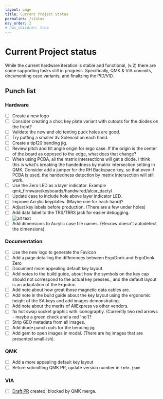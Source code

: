 ```yaml
---
layout: page
title: Current Project Status
permalink: /status
nav_order: 2
# has_children: true
---
```


# Current Project status

While the current hardware iteration is stable and functional, (v.2) there are some supporting tasks still in progress. Specifically, QMK & VIA commits, documenting case variants, and finalizing the PID/VID.

## Punch list

### Hardware
* [ ] Create a new logo 
* [ ] Consider creating a choc key plate variant with cutouts for the diodes on the front?
* [ ] Validate the new and old tenting puck holes are good.
* [ ] Try putting a smaller 3v Solenoid on each hand.
* [ ] Create a tip120 bending jig.
* [ ] Review pitch and tilt angle origin for ergo case. If the origin is the center of the board as opposed to the edge, what does that change?
* [ ] When using PCBA, all the matrix intersections will get a diode. I think this is what's breaking the handedness by matrix intersection setting in QMK. Consider add a jumper for the RH Backspace key, so that even if PCBA is used, the handedness detection by matrix intersection will still work.
* [ ] Use the Zero LED as a layer indicator. Example qmk_firmware/keyboards/handwired/alcor_dactyl
* [ ] Update case to include hole above layer indicator LED. 
* [ ] Improve Acrylic keyplates. (Maybe one for each hand)?
* [ ] Adjust key labels before production. (There are a few under holes)
* [ ] Add data label to the TRS/TRRS jack for easier debugging. <br>![alt text](/images/build_guide/labeled_data_jack.png)
* [ ] Add dimensions to Acrylic case file names. (Elecrow doesn't autodetect the dimensions).

### Documentation
* [ ] Use the new logo to generate the Favicon
* [ ] Add a page detailing the differences between ErgoDonk and ErgoDonk Zero
* [ ] Document more appealing default key layout.
* [ ] Add notes to the build guide, about how the symbols on the key cap should not correspond to the actual key presses., and the default layout is an adaptation of the Ergodox.
* [ ] Add note about how great those magnetic data cables are.
* [ ] Add note in the build guide about the key layout using the ergonomic height of the SA keys and add images demonstrating. 
* [ ] Add note about the merits of AliExpress vs other vendors.
* [ ] fix hot swap socket graphic with iconography. (Currently two red arrows - maybe a green check and a red 'no')?
* [ ] Strip GEO metadata from all images.
* [ ] Add diode punch outs for the bending jig
* [ ] Add gem to open images in modal. (There are hq images that are presented small-ish).
  
### QMK 
* [ ] Add a more appealing default key layout
* [ ] Before submitting QMK PR, update version number in `info.json`

### VIA
* [ ] [Draft PR](https://github.com/the-via/keyboards/pull/2208) created, blocked by QMK merge.

